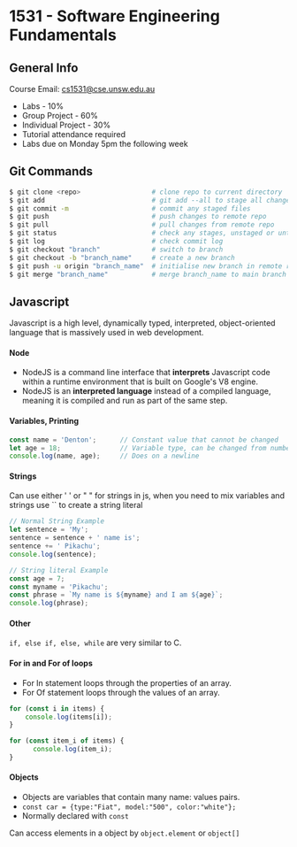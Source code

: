 # 1531 - Software Engineering Fundamentals
## General Info 
Course Email: cs1531@cse.unsw.edu.au
- Labs - 10%
- Group Project - 60%
- Individual Project - 30% 
- Tutorial attendance required  
- Labs due on Monday 5pm the following week

## Git Commands
```bash
$ git clone <repo>                  # clone repo to current directory
$ git add                           # git add --all to stage all changes
$ git commit -m                     # commit any staged files
$ git push                          # push changes to remote repo
$ git pull                          # pull changes from remote repo
$ git status                        # check any stages, unstaged or untracked files
$ git log                           # check commit log
$ git checkout "branch"             # switch to branch
$ git checkout -b "branch_name"     # create a new branch
$ git push -u origin "branch_name"  # initialise new branch in remote repo
$ git merge "branch_name"           # merge branch_name to main branch 
```    

## Javascript 
Javascript is a high level, dynamically typed, interpreted, object-oriented language that is massively used in web development.


#### Node
- NodeJS is a command line interface that **interprets** Javascript code within a runtime environment that is built on Google's V8 engine. 
- NodeJS is an **interpreted language** instead of a compiled language, meaning it is compiled and run as part of the same step.
 
#### Variables, Printing
```js
const name = 'Denton';      // Constant value that cannot be changed
let age = 18;               // Variable type, can be changed from numbers to strings etc. 
console.log(name, age);     // Does on a newline
```

#### Strings
Can use either ' ' or " " for strings in js, when you need to mix variables and strings use `` to create a string literal
```js
// Normal String Example
let sentence = 'My';
sentence = sentence + ' name is';
sentence += ' Pikachu';
console.log(sentence);

// String literal Example  
const age = 7;
const myname = 'Pikachu';
const phrase = `My name is ${myname} and I am ${age}`;
console.log(phrase);
```

#### Other 
`if, else if, else, while` are very similar to C.

#### For in and For of loops
- For In statement loops through the properties of an array. 
- For Of statement loops through the values of an array.
```js
for (const i in items) {
    console.log(items[i]);
}

for (const item_i of items) {
      console.log(item_i);
}
```
#### Objects
- Objects are variables that contain many name: values pairs.
- `const car = {type:"Fiat", model:"500", color:"white"};`
- Normally declared with `const`

Can access elements in a object by `object.element` or `object[]`

